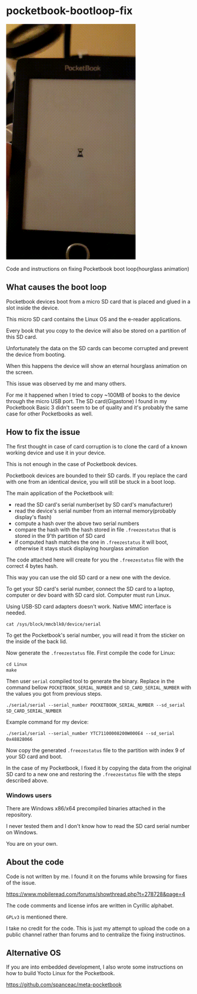 # pocketbook-bootloop-fix
![ ](img/loop.gif  "Ouch")

Code and instructions on fixing Pocketbook boot loop(hourglass animation)

## What causes the boot loop
Pocketbook devices boot from a micro SD card that is placed and glued in a slot inside the device.

This micro SD card contains the Linux OS and the e-reader applications.

Every book that you copy to the device will also be stored on a partition of this SD card.

Unfortunately the data on the SD cards can become corrupted and prevent the device from booting.

When this happens the device will show an eternal hourglass animation on the screen.

This issue was observed by me and many others.

For me it happened when I tried to copy ~100MB of books to the device through the micro USB port.
The SD card(Gigastone) I found in my Pocketbook Basic 3 didn't seem to be of quality and it's probably the same case for other Pocketbooks as well.

## How to fix the issue
The first thought in case of card corruption is to clone the card of a known working device and use it in your device.

This is not enough in the case of Pocketbook devices.

Pocketbook devices are bounded to their SD cards. If you replace the card with one from an identical device, you will still be stuck in a boot loop.

The main application of the Pocketbook will:
- read the SD card's serial number(set by SD card's manufacturer)
- read the device's serial number from an internal memory(probably display's flash)
- compute a hash over the above two serial numbers
- compare the hash with the hash stored in file `.freezestatus` that is stored in the 9'th partition of SD card
- if computed hash matches the one in `.freezestatus` it will boot, otherwise it stays stuck displaying hourglass animation

The code attached here will create for you the `.freezestatus` file with the correct 4 bytes hash.

This way you can use the old SD card or a new one with the device.

To get your SD card's serial number, connect the SD card to a laptop, computer or dev board with SD card slot.
Computer must run Linux.

Using USB-SD card adapters doesn't work. Native MMC interface is needed.
```
cat /sys/block/mmcblk0/device/serial
```

To get the Pocketbook's serial number, you will read it from the sticker on the inside of the back lid.

Now generate the `.freezestatus` file.
First compile the code for Linux:
```
cd Linux
make
```
Then user `serial` compiled tool to generate the binary.
Replace in the command bellow `POCKETBOOK_SERIAL_NUMBER` and `SD_CARD_SERIAL_NUMBER` with the values you got from previous steps.
```
./serial/serial --serial_number POCKETBOOK_SERIAL_NUMBER --sd_serial SD_CARD_SERIAL_NUMBER
```

Example command for my device:
```
./serial/serial --serial_number YTC71100008200W000E4 --sd_serial 0x48828066
```

Now copy the generated `.freezestatus` file to the partition with index 9 of your SD card and boot.

In the case of my Pocketbook, I fixed it by copying the data from the original SD card to a new one and restoring the `.freezestatus` file with the steps described above.

### Windows users
There are Windows x86/x64 precompiled binaries attached in the repository.

I never tested them and I don't know how to read the SD card serial number on Windows.

You are on your own.

## About the code
Code is not written by me. I found it on the forums while browsing for fixes of the issue.

https://www.mobileread.com/forums/showthread.php?t=278728&page=4

The code comments and license infos are written in Cyrillic alphabet.

`GPLv3` is mentioned there.

I take no credit for the code. This is just my attempt to upload the code on a public channel rather than forums and to centralize the fixing instructinos.

## Alternative OS
If you are into embedded development, I also wrote some instructions on how to build Yocto Linux for the Pocketbook.

https://github.com/spanceac/meta-pocketbook

